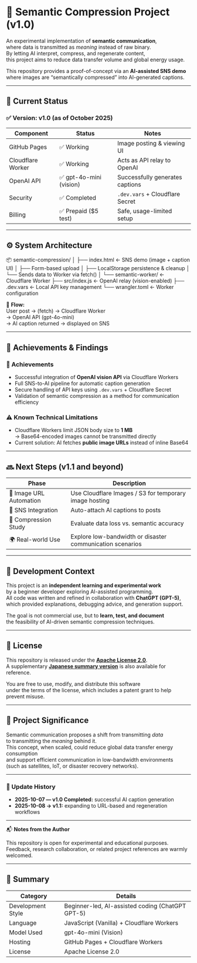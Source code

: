 # 🧭 Semantic Compression Project (v1.0)

An experimental implementation of **semantic communication**,  
where data is transmitted as *meaning* instead of raw binary.  
By letting AI interpret, compress, and regenerate content,  
this project aims to reduce data transfer volume and global energy usage.  

This repository provides a proof-of-concept via an **AI-assisted SNS demo**  
where images are “semantically compressed” into AI-generated captions.

---

## 🚀 Current Status

### ✅ Version: v1.0 (as of October 2025)

| Component | Status | Notes |
|------------|---------|-------|
| GitHub Pages | ✅ Working | Image posting & viewing UI |
| Cloudflare Worker | ✅ Working | Acts as API relay to OpenAI |
| OpenAI API | ✅ gpt-4o-mini (vision) | Successfully generates captions |
| Security | ✅ Completed | `.dev.vars` + Cloudflare Secret |
| Billing | ✅ Prepaid ($5 test) | Safe, usage-limited setup |

---

## ⚙️ System Architecture

📦 semantic-compression/
│
├── index.html ← SNS demo (image + caption UI)
│ ├── Form-based upload
│ ├── LocalStorage persistence & cleanup
│ └── Sends data to Worker via fetch()
│
└── semantic-worker/ ← Cloudflare Worker
├── src/index.js ← OpenAI relay (vision-enabled)
├── .dev.vars ← Local API key management
└── wrangler.toml ← Worker configuration

📡 **Flow:**  
User post → (fetch) → Cloudflare Worker  
→ OpenAI API (gpt-4o-mini)  
→ AI caption returned → displayed on SNS

---

## 🧠 Achievements & Findings

### 🎯 Achievements
- Successful integration of **OpenAI vision API** via Cloudflare Workers  
- Full SNS-to-AI pipeline for automatic caption generation  
- Secure handling of API keys using `.dev.vars` + Cloudflare Secret  
- Validation of semantic compression as a method for communication efficiency  

### ⚠️ Known Technical Limitations
- Cloudflare Workers limit JSON body size to **1 MB**  
  → Base64-encoded images cannot be transmitted directly  
- Current solution: AI fetches **public image URLs** instead of inline Base64  

---

## 🔜 Next Steps (v1.1 and beyond)

| Phase | Description |
|--------|-------------|
| 🔄 Image URL Automation | Use Cloudflare Images / S3 for temporary image hosting |
| 🧩 SNS Integration | Auto-attach AI captions to posts |
| 🧠 Compression Study | Evaluate data loss vs. semantic accuracy |
| 🌍 Real-world Use | Explore low-bandwidth or disaster communication scenarios |

---

## 🧪 Development Context

This project is an **independent learning and experimental work**  
by a beginner developer exploring AI-assisted programming.  
All code was written and refined in collaboration with **ChatGPT (GPT-5)**,  
which provided explanations, debugging advice, and generation support.  

The goal is not commercial use, but to **learn, test, and document**  
the feasibility of AI-driven semantic compression techniques.

---

## 🪪 License

This repository is released under the **[Apache License 2.0](./LICENSE)**.  
A supplementary **[Japanese summary version](./LICENSE_JA.md)** is also available for reference.  

You are free to use, modify, and distribute this software  
under the terms of the license, which includes a patent grant to help prevent misuse.

---

## 🧩 Project Significance

Semantic communication proposes a shift from transmitting *data*  
to transmitting the *meaning* behind it.  
This concept, when scaled, could reduce global data transfer energy consumption  
and support efficient communication in low-bandwidth environments  
(such as satellites, IoT, or disaster recovery networks).

---

### 📅 Update History

- **2025-10-07 — v1.0 Completed:** successful AI caption generation  
- **2025-10-08 → v1.1:** expanding to URL-based and regeneration workflows  

---

📬 **Notes from the Author**

This repository is open for experimental and educational purposes.  
Feedback, research collaboration, or related project references are warmly welcomed.  

---

## 🧭 Summary

| Category | Details |
|-----------|----------|
| Development Style | Beginner-led, AI-assisted coding (ChatGPT GPT-5) |
| Language | JavaScript (Vanilla) + Cloudflare Workers |
| Model Used | gpt-4o-mini (Vision) |
| Hosting | GitHub Pages + Cloudflare Workers |
| License | Apache License 2.0 |

